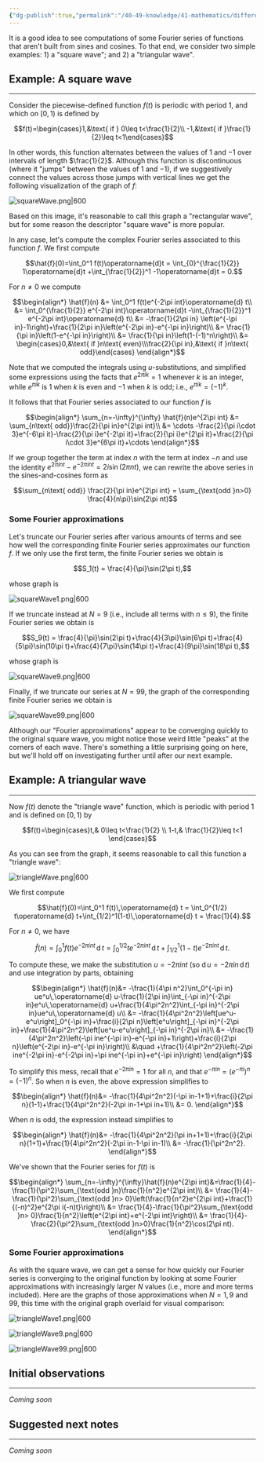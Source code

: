 ```yaml
---
{"dg-publish":true,"permalink":"/40-49-knowledge/41-mathematics/differential-equations/fourier-series/fourier-series-solutions-v-computing-some-fourier-series/","tags":["differential_equations"],"updated":"2025-08-06T14:43:53-07:00"}
---
```


It is a good idea to see computations of some Fourier series of functions that aren't built from sines and cosines. To that end, we consider two simple examples: 1) a "square wave"; and 2) a "triangular wave".

## Example: A square wave
---

Consider the piecewise-defined function $f(t)$ is periodic with period 1, and which on $[0,1)$ is defined by

$$f(t)=\begin{cases}1,&\text{ if } 0\leq t<\frac{1}{2}\\ -1,&\text{ if }\frac{1}{2}\leq t<1\end{cases}$$

In other words, this function alternates between the values of $1$ and $-1$ over intervals of length $\frac{1}{2}$. Although this function is discontinuous (where it "jumps" between the values of $1$ and $-1$), if we suggestively connect the values across those jumps with vertical lines we get the following visualization of the graph of $f$:

![squareWave.png|600](/img/user/90-99%20Meta/91%20Images/Differential%20equations/squareWave.png)

Based on this image, it's reasonable to call this graph a "rectangular wave", but for some reason the descriptor "square wave" is more popular.

In any case, let's compute the complex Fourier series associated to this function $f$. We first compute

$$\hat{f}(0)=\int_0^1 f(t)\operatorname{d}t = \int_{0}^{\frac{1}{2}} 1\operatorname{d}t +\int_{\frac{1}{2}}^1 -1\operatorname{d}t = 0.$$

For $n\neq 0$ we compute

$$\begin{align*}
\hat{f}(n) &= \int_0^1 f(t)e^{-2\pi int}\operatorname{d} t\\
&= \int_0^{\frac{1}{2}} e^{-2\pi int}\operatorname{d}t -\int_{\frac{1}{2}}^1 e^{-2\pi int}\operatorname{d} t\\
&= -\frac{1}{2\pi in} \left(e^{-\pi in}-1\right)+\frac{1}{2\pi in}\left(e^{-2\pi in}-e^{-\pi in}\right)\\
&= \frac{1}{\pi in}\left(1-e^{-\pi in}\right)\\
&= \frac{1}{\pi in}\left(1-(-1)^n\right)\\
&= \begin{cases}0,&\text{ if }n\text{ even}\\\frac{2}{\pi in},&\text{ if }n\text{ odd}\end{cases}
\end{align*}$$

Note that we computed the integrals using $u$-substitutions, and simplified some expressions using the facts that $e^{2\pi ik}=1$ whenever $k$ is an integer, while $e^{\pi i k}$ is $1$ when $k$ is even and $-1$ when $k$ is odd; i.e., $e^{\pi ik}=(-1)^k$.

It follows that that Fourier series associated to our function $f$ is

$$\begin{align*}
\sum_{n=-\infty}^{\infty} \hat{f}(n)e^{2\pi int} &= \sum_{n\text{ odd}}\frac{2}{\pi in}e^{2\pi int}\\
&= \cdots -\frac{2}{\pi i\cdot 3}e^{-6\pi it}-\frac{2}{\pi i}e^{-2\pi it}+\frac{2}{\pi i}e^{2\pi it}+\frac{2}{\pi i\cdot 3}e^{6\pi it}+\cdots 
\end{align*}$$

If we group together the term at index $n$ with the term at index $-n$ and use the identity $e^{2\pi int}-e^{-2\pi int} = 2i\sin(2\pi nt)$, we can rewrite the above series in the sines-and-cosines form as

$$\sum_{n\text{ odd}} \frac{2}{\pi in}e^{2\pi int} = \sum_{\text{odd }n>0} \frac{4}{n\pi}\sin(2\pi nt)$$

### Some Fourier approximations

Let's truncate our Fourier series after various amounts of terms and see how well the corresponding finite Fourier series approximates our function $f$. If we only use the first term, the finite Fourier series we obtain is

$$S_1(t) = \frac{4}{\pi}\sin(2\pi t),$$

whose graph is 

![squareWave1.png|600](/img/user/90-99%20Meta/91%20Images/Differential%20equations/squareWave1.png)

If we truncate instead at $N=9$ (i.e., include all terms with $n\leq 9$), the finite Fourier series we obtain is

$$S_9(t) = \frac{4}{\pi}\sin(2\pi t)+\frac{4}{3\pi}\sin(6\pi t)+\frac{4}{5\pi}\sin(10\pi t)+\frac{4}{7\pi}\sin(14\pi t)+\frac{4}{9\pi}\sin(18\pi t),$$

whose graph is

![squareWave9.png|600](/img/user/90-99%20Meta/91%20Images/Differential%20equations/squareWave9.png)

Finally, if we truncate our series at $N=99$, the graph of the corresponding finite Fourier series we obtain is

![squareWave99.png|600](/img/user/90-99%20Meta/91%20Images/Differential%20equations/squareWave99.png)


Although our "Fourier approximations" appear to be converging quickly to the original square wave, you might notice those weird little "peaks" at the corners of each wave. There's something a little surprising going on here, but we'll hold off on investigating further until after our next example.

## Example: A triangular wave
---

 Now $f(t)$ denote the "triangle wave" function, which is periodic with period 1 and is defined on $[0,1)$ by

$$f(t)=\begin{cases}t,& 0\leq t<\frac{1}{2} \\ 1-t,& \frac{1}{2}\leq t<1 \end{cases}$$

As you can see from the graph, it seems reasonable to call this function a "triangle wave":

![triangleWave.png|600](/img/user/90-99%20Meta/91%20Images/Differential%20equations/triangleWave.png)

We first compute

$$\hat{f}(0)=\int_0^1 f(t)\,\operatorname{d} t = \int_0^{1/2} t\operatorname{d} t+\int_{1/2}^1(1-t)\,\operatorname{d} t = \frac{1}{4}.$$

For $n\neq 0$, we have

$$\hat{f}(n)=\int_0^1 f(t)e^{-2\pi int}\,\operatorname{d} t = \int_0^{1/2}te^{-2\pi int}\,\operatorname{d} t+\int_{1/2}^1 (1-t)e^{-2\pi int}\,\operatorname{d} t.$$


To compute these, we make the substitution $u=-2\pi int$ (so $\operatorname{d} u=-2\pi in\,\operatorname{d} t$) and use integration by parts, obtaining

$$\begin{align*}
\hat{f}(n)&= -\frac{1}{4\pi n^2}\int_0^{-\pi in} ue^u\,\operatorname{d} u-\frac{1}{2\pi in}\int_{-\pi in}^{-2\pi in}e^u\,\operatorname{d} u+\frac{1}{4\pi^2n^2}\int_{-\pi in}^{-2\pi in}ue^u\,\operatorname{d} u\\
&= -\frac{1}{4\pi^2n^2}\left[ue^u-e^u\right]_0^{-\pi in}+\frac{i}{2\pi n}\left[e^u\right]_{-\pi in}^{-2\pi in}+\frac{1}{4\pi^2n^2}\left[ue^u-e^u\right]_{-\pi in}^{-2\pi in}\\
&= -\frac{1}{4\pi^2n^2}\left(-\pi ine^{-\pi in}-e^{-\pi in}+1\right)+\frac{i}{2\pi n}\left(e^{-2\pi in}-e^{-\pi in}\right)\\
&\quad +\frac{1}{4\pi^2n^2}\left(-2\pi ine^{-2\pi in}-e^{-2\pi in}+\pi ine^{-\pi in}+e^{-\pi in}\right)
\end{align*}$$

To simplify this mess, recall that $e^{-2\pi in}=1$ for all $n$, and that $e^{-\pi in}=\left(e^{-\pi i}\right)^n = (-1)^n$. So when $n$ is even, the above expression simplifies to

$$\begin{align*}
            \hat{f}(n)&= -\frac{1}{4\pi^2n^2}(-\pi in-1+1)+\frac{i}{2\pi n}(1-1)+\frac{1}{4\pi^2n^2}(-2\pi in-1+\pi in+1)\\
            &= 0.
\end{align*}$$

When $n$ is odd, the expression instead simplifies to

$$\begin{align*}
            \hat{f}(n)&= -\frac{1}{4\pi^2n^2}(\pi in+1+1)+\frac{i}{2\pi n}(1+1)+\frac{1}{4\pi^2n^2}(-2\pi in-1-\pi in-1)\\
            &= -\frac{1}{\pi^2n^2}.
\end{align*}$$

We've shown that the Fourier series for $f(t)$ is

$$\begin{align*}
\sum_{n=-\infty}^{\infty}\hat{f}(n)e^{2\pi int}&=\frac{1}{4}-\frac{1}{\pi^2}\sum_{\text{odd }n}\frac{1}{n^2}e^{2\pi int}\\
&= \frac{1}{4}-\frac{1}{\pi^2}\sum_{\text{odd }n> 0}\left(\frac{1}{n^2}e^{2\pi int}+\frac{1}{(-n)^2}e^{2\pi i(-n)t}\right)\\
&= \frac{1}{4}-\frac{1}{\pi^2}\sum_{\text{odd }n> 0}\frac{1}{n^2}\left(e^{2\pi int}+e^{-2\pi int}\right)\\
&= \frac{1}{4}-\frac{2}{\pi^2}\sum_{\text{odd }n>0}\frac{1}{n^2}\cos(2\pi nt).
\end{align*}$$

### Some Fourier approximations

As with the square wave, we can get a sense for how quickly our Fourier series is converging to the original function by looking at some Fourier approximations with increasingly larger $N$ values (i.e., more and more terms included). Here are the graphs of those approximations when $N=1, 9$ and $99$, this time with the original graph overlaid for visual comparison:

![triangleWave1.png|600](/img/user/90-99%20Meta/91%20Images/Differential%20equations/triangleWave1.png)

![triangleWave9.png|600](/img/user/90-99%20Meta/91%20Images/Differential%20equations/triangleWave9.png)


![triangleWave99.png|600](/img/user/90-99%20Meta/91%20Images/Differential%20equations/triangleWave99.png)

## Initial observations
---

*Coming soon*

## Suggested next notes
---

*Coming soon*
